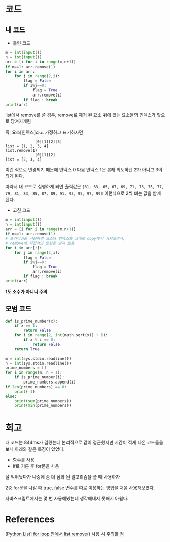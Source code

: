 # 코드

## 내 코드

- 틀린 코드

```python
m = int(input())
n = int(input())
arr = [i for i in range(m,n+1)]
if m==1: arr.remove(1)
for i in arr:
    for j in range(2,i):
        flag = False
        if i%j==0:
            flag = True
            arr.remove(i)
        if flag : break
print(arr)
```

list에서 remove를 쓸 경우, remove로 제거 된 요소 뒤에 있는 요소들의 인덱스가 앞으로 당겨지게됨

즉, 요소[인덱스]라고 가정하고 표기하자면

```
			 [0][1][2][3]
list = [1, 2, 3, 4]
list.remove(1)
			 [0][1][2]
list = [2, 3, 4]
```

이런 식으로 변경되기 때문에 인덱스 0 다음 인덱스 1은 본래 의도하던 2가 아니고 3이 되게 된다.

따라서 내 코드로 실행하게 되면 출력값은 `[61, 63, 65, 67, 69, 71, 73, 75, 77, 79, 81, 83, 85, 87, 89, 91, 93, 95, 97, 99]` 이런식으로 2씩 비는 값을 받게 된다.

- 고친 코드

```python
m = int(input())
n = int(input())
arr = [i for i in range(m,n+1)]
if m==1: arr.remove(1)
# 슬라이싱을 사용하면 요소와 인덱스를 그대로 copy해서 가져오면서,
# remove에 직접적인 영향을 받지 않음
for i in arr[:]:
    for j in range(2,i):
        flag = False
        if i%j==0:
            flag = True
            arr.remove(i)
        if flag : break
print(arr)
```

**1도 소수가 아니니 주의**

## 모범 코드

```python
def is_prime_number(x):
    if x == 1:
        return False
    for i in range(2, int(math.sqrt(x)) + 1):
        if x % i == 0:
            return False
    return True

m = int(sys.stdin.readline())
n = int(sys.stdin.readline())
prime_numbers = []
for i in range(m, n + 1):
    if is_prime_number(i):
        prime_numbers.append(i)
if len(prime_numbers) == 0:
    print(-1)
else:
    print(sum(prime_numbers))
    print(min(prime_numbers))
```

# 회고

내 코드는 844ms가 걸렸는데 논리적으로 같이 접근했지만 시간이 적게 나온 코드들을 보니 아래와 같은 특징이 있었다.

- 함수를 사용
- if로 거른 후 for문을 사용

잘 익혀뒀다가 나중에 좀 더 심화 된 알고리즘을 풀 때 사용하자

2중 for문을 나갈 때 true, false 변수를 따로 이용하는 방법을 처음 사용해보았다.

자바스크립트에서는 몇 번 사용해봤는데 생각해내지 못해서 아쉽다.

# References

[[Python List] for loop 안에서 list.remove() 사용 시 주의할 점](https://taylor-kang.tistory.com/12)

